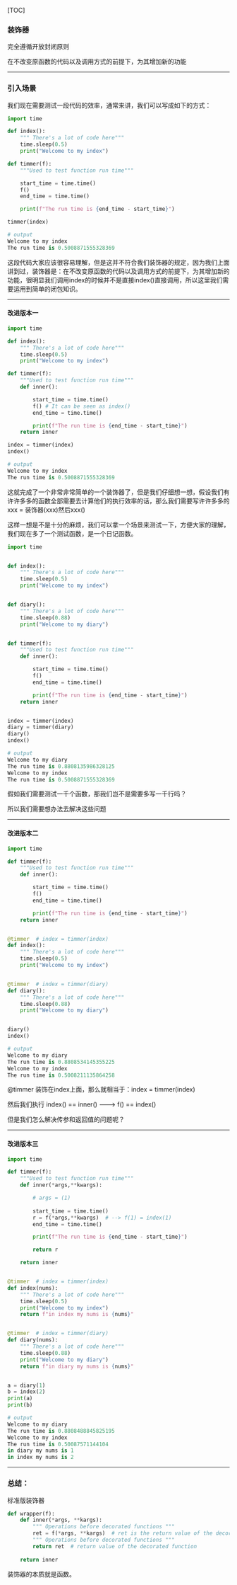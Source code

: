[TOC]



### 装饰器

完全遵循开放封闭原则

在不改变原函数的代码以及调用方式的前提下，为其增加新的功能

---



### 引入场景

我们现在需要测试一段代码的效率，通常来讲，我们可以写成如下的方式：

```python
import time

def index():
    """ There's a lot of code here"""
    time.sleep(0.5)
    print("Welcome to my index")

def timmer(f):
    """Used to test function run time"""

    start_time = time.time()
    f()
    end_time = time.time()

    print(f"The run time is {end_time - start_time}")

timmer(index)

# output
Welcome to my index
The run time is 0.5008871555328369
```

​	这段代码大家应该很容易理解，但是这并不符合我们装饰器的规定，因为我们上面讲到过，装饰器是：在不改变原函数的代码以及调用方式的前提下，为其增加新的功能，很明显我们调用index的时候并不是直接index()直接调用，所以这里我们需要运用到简单的闭包知识。

---



#### 改进版本一

```python
import time

def index():
    """ There's a lot of code here"""
    time.sleep(0.5)
    print("Welcome to my index")

def timmer(f):
    """Used to test function run time"""
    def inner():

        start_time = time.time()
        f() # It can be seen as index()
        end_time = time.time()

        print(f"The run time is {end_time - start_time}")
    return inner

index = timmer(index)
index()

# output
Welcome to my index
The run time is 0.5008871555328369
```

这就完成了一个非常非常简单的一个装饰器了，但是我们仔细想一想，假设我们有许许多多的函数全部需要去计算他们的执行效率的话，那么我们需要写许许多多的 xxx = 装饰器(xxx)然后xxx()

这样一想是不是十分的麻烦，我们可以拿一个场景来测试一下，方便大家的理解，我们现在多了一个测试函数，是一个日记函数。

```python
import time


def index():
    """ There's a lot of code here"""
    time.sleep(0.5)
    print("Welcome to my index")


def diary():
    """ There's a lot of code here"""
    time.sleep(0.88)
    print("Welcome to my diary")


def timmer(f):
    """Used to test function run time"""
    def inner():

        start_time = time.time()
        f()
        end_time = time.time()

        print(f"The run time is {end_time - start_time}")
    return inner


index = timmer(index)
diary = timmer(diary)
diary()
index()

# output
Welcome to my diary
The run time is 0.8808135986328125
Welcome to my index
The run time is 0.5008871555328369
```

假如我们需要测试一千个函数，那我们岂不是需要多写一千行吗？

所以我们需要想办法去解决这些问题

---



#### 改进版本二

```python
import time

def timmer(f):
    """Used to test function run time"""
    def inner():

        start_time = time.time()
        f()
        end_time = time.time()

        print(f"The run time is {end_time - start_time}")
    return inner


@timmer  # index = timmer(index)
def index():
    """ There's a lot of code here"""
    time.sleep(0.5)
    print("Welcome to my index")


@timmer  # index = timmer(diary)
def diary():
    """ There's a lot of code here"""
    time.sleep(0.88)
    print("Welcome to my diary")


diary()
index()

# output
Welcome to my diary
The run time is 0.8808534145355225
Welcome to my index
The run time is 0.5008211135864258
```

@timmer 装饰在index上面，那么就相当于：index = timmer(index)

然后我们执行 index() == inner() ---> f() == index()

但是我们怎么解决传参和返回值的问题呢？

---



#### 改进版本三

```python
import time

def timmer(f):
    """Used to test function run time"""
    def inner(*args,**kwargs):

        # args = (1)
        
        start_time = time.time()
        r = f(*args,**kwargs)  # --> f(1) = index(1) 
        end_time = time.time()

        print(f"The run time is {end_time - start_time}")

        return r

    return inner


@timmer  # index = timmer(index)
def index(nums):
    """ There's a lot of code here"""
    time.sleep(0.5)
    print("Welcome to my index")
    return f"in index my nums is {nums}"


@timmer  # index = timmer(diary)
def diary(nums):
    """ There's a lot of code here"""
    time.sleep(0.88)
    print("Welcome to my diary")
    return f"in diary my nums is {nums}"


a = diary(1)
b = index(2)
print(a)
print(b)

# output
Welcome to my diary
The run time is 0.8808488845825195
Welcome to my index
The run time is 0.50087571144104
in diary my nums is 1
in index my nums is 2
```

---



### 总结：

标准版装饰器

```python
def wrapper(f):
    def inner(*args, **kargs):
        """ Operations before decorated functions """
        ret = f(*args, **kargs)  # ret is the return value of the decorated function
        """ Operations before decorated functions """
        return ret  # return value of the decorated function
    
    return inner
```

装饰器的本质就是函数。